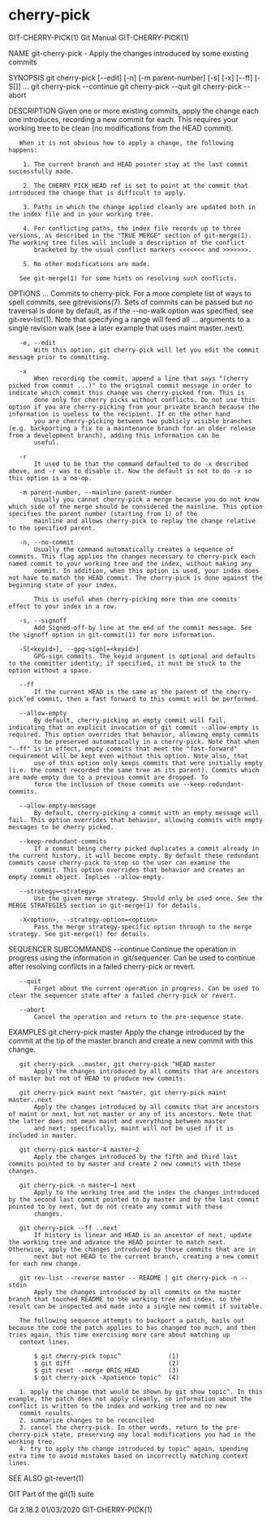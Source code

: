  # cherry-pick 
GIT-CHERRY-PICK(1)                                                                                Git Manual                                                                               GIT-CHERRY-PICK(1)

NAME
       git-cherry-pick - Apply the changes introduced by some existing commits

SYNOPSIS
       git cherry-pick [--edit] [-n] [-m parent-number] [-s] [-x] [--ff]
                         [-S[<keyid>]] <commit>...
       git cherry-pick --continue
       git cherry-pick --quit
       git cherry-pick --abort

DESCRIPTION
       Given one or more existing commits, apply the change each one introduces, recording a new commit for each. This requires your working tree to be clean (no modifications from the HEAD commit).

       When it is not obvious how to apply a change, the following happens:

        1. The current branch and HEAD pointer stay at the last commit successfully made.

        2. The CHERRY_PICK_HEAD ref is set to point at the commit that introduced the change that is difficult to apply.

        3. Paths in which the change applied cleanly are updated both in the index file and in your working tree.

        4. For conflicting paths, the index file records up to three versions, as described in the "TRUE MERGE" section of git-merge(1). The working tree files will include a description of the conflict
           bracketed by the usual conflict markers <<<<<<< and >>>>>>>.

        5. No other modifications are made.

       See git-merge(1) for some hints on resolving such conflicts.

OPTIONS
       <commit>...
           Commits to cherry-pick. For a more complete list of ways to spell commits, see gitrevisions(7). Sets of commits can be passed but no traversal is done by default, as if the --no-walk option was
           specified, see git-rev-list(1). Note that specifying a range will feed all <commit>... arguments to a single revision walk (see a later example that uses maint master..next).

       -e, --edit
           With this option, git cherry-pick will let you edit the commit message prior to committing.

       -x
           When recording the commit, append a line that says "(cherry picked from commit ...)" to the original commit message in order to indicate which commit this change was cherry-picked from. This is
           done only for cherry picks without conflicts. Do not use this option if you are cherry-picking from your private branch because the information is useless to the recipient. If on the other hand
           you are cherry-picking between two publicly visible branches (e.g. backporting a fix to a maintenance branch for an older release from a development branch), adding this information can be
           useful.

       -r
           It used to be that the command defaulted to do -x described above, and -r was to disable it. Now the default is not to do -x so this option is a no-op.

       -m parent-number, --mainline parent-number
           Usually you cannot cherry-pick a merge because you do not know which side of the merge should be considered the mainline. This option specifies the parent number (starting from 1) of the
           mainline and allows cherry-pick to replay the change relative to the specified parent.

       -n, --no-commit
           Usually the command automatically creates a sequence of commits. This flag applies the changes necessary to cherry-pick each named commit to your working tree and the index, without making any
           commit. In addition, when this option is used, your index does not have to match the HEAD commit. The cherry-pick is done against the beginning state of your index.

           This is useful when cherry-picking more than one commits' effect to your index in a row.

       -s, --signoff
           Add Signed-off-by line at the end of the commit message. See the signoff option in git-commit(1) for more information.

       -S[<keyid>], --gpg-sign[=<keyid>]
           GPG-sign commits. The keyid argument is optional and defaults to the committer identity; if specified, it must be stuck to the option without a space.

       --ff
           If the current HEAD is the same as the parent of the cherry-pick’ed commit, then a fast forward to this commit will be performed.

       --allow-empty
           By default, cherry-picking an empty commit will fail, indicating that an explicit invocation of git commit --allow-empty is required. This option overrides that behavior, allowing empty commits
           to be preserved automatically in a cherry-pick. Note that when "--ff" is in effect, empty commits that meet the "fast-forward" requirement will be kept even without this option. Note also, that
           use of this option only keeps commits that were initially empty (i.e. the commit recorded the same tree as its parent). Commits which are made empty due to a previous commit are dropped. To
           force the inclusion of those commits use --keep-redundant-commits.

       --allow-empty-message
           By default, cherry-picking a commit with an empty message will fail. This option overrides that behavior, allowing commits with empty messages to be cherry picked.

       --keep-redundant-commits
           If a commit being cherry picked duplicates a commit already in the current history, it will become empty. By default these redundant commits cause cherry-pick to stop so the user can examine the
           commit. This option overrides that behavior and creates an empty commit object. Implies --allow-empty.

       --strategy=<strategy>
           Use the given merge strategy. Should only be used once. See the MERGE STRATEGIES section in git-merge(1) for details.

       -X<option>, --strategy-option=<option>
           Pass the merge strategy-specific option through to the merge strategy. See git-merge(1) for details.

SEQUENCER SUBCOMMANDS
       --continue
           Continue the operation in progress using the information in .git/sequencer. Can be used to continue after resolving conflicts in a failed cherry-pick or revert.

       --quit
           Forget about the current operation in progress. Can be used to clear the sequencer state after a failed cherry-pick or revert.

       --abort
           Cancel the operation and return to the pre-sequence state.

EXAMPLES
       git cherry-pick master
           Apply the change introduced by the commit at the tip of the master branch and create a new commit with this change.

       git cherry-pick ..master, git cherry-pick ^HEAD master
           Apply the changes introduced by all commits that are ancestors of master but not of HEAD to produce new commits.

       git cherry-pick maint next ^master, git cherry-pick maint master..next
           Apply the changes introduced by all commits that are ancestors of maint or next, but not master or any of its ancestors. Note that the latter does not mean maint and everything between master
           and next; specifically, maint will not be used if it is included in master.

       git cherry-pick master~4 master~2
           Apply the changes introduced by the fifth and third last commits pointed to by master and create 2 new commits with these changes.

       git cherry-pick -n master~1 next
           Apply to the working tree and the index the changes introduced by the second last commit pointed to by master and by the last commit pointed to by next, but do not create any commit with these
           changes.

       git cherry-pick --ff ..next
           If history is linear and HEAD is an ancestor of next, update the working tree and advance the HEAD pointer to match next. Otherwise, apply the changes introduced by those commits that are in
           next but not HEAD to the current branch, creating a new commit for each new change.

       git rev-list --reverse master -- README | git cherry-pick -n --stdin
           Apply the changes introduced by all commits on the master branch that touched README to the working tree and index, so the result can be inspected and made into a single new commit if suitable.

       The following sequence attempts to backport a patch, bails out because the code the patch applies to has changed too much, and then tries again, this time exercising more care about matching up
       context lines.

           $ git cherry-pick topic^             (1)
           $ git diff                           (2)
           $ git reset --merge ORIG_HEAD        (3)
           $ git cherry-pick -Xpatience topic^  (4)

       1. apply the change that would be shown by git show topic^. In this example, the patch does not apply cleanly, so information about the conflict is written to the index and working tree and no new
       commit results.
       2. summarize changes to be reconciled
       3. cancel the cherry-pick. In other words, return to the pre-cherry-pick state, preserving any local modifications you had in the working tree.
       4. try to apply the change introduced by topic^ again, spending extra time to avoid mistakes based on incorrectly matching context lines.

SEE ALSO
       git-revert(1)

GIT
       Part of the git(1) suite

Git 2.18.2                                                                                        01/03/2020                                                                               GIT-CHERRY-PICK(1)
